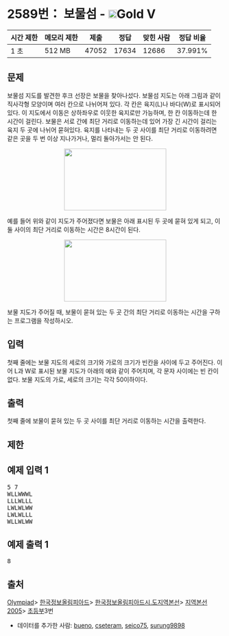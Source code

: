 # 2589번： 보물섬 - <img src="https://static.solved.ac/tier_small/11.svg" style="height:20px" />Gold V

| 시간 제한 | 메모리 제한 | 제출 | 정답 | 맞힌 사람 | 정답 비율 |
| --- | --- | --- | --- | --- | --- |
| 1 초 | 512 MB | 47052 | 17634 | 12686 | 37.991% |

## 문제

보물섬 지도를 발견한 후크 선장은 보물을 찾아나섰다. 보물섬 지도는 아래 그림과 같이 직사각형 모양이며 여러 칸으로 나뉘어져 있다. 각 칸은 육지(L)나 바다(W)로 표시되어 있다. 이 지도에서 이동은 상하좌우로 이웃한 육지로만 가능하며, 한 칸 이동하는데 한 시간이 걸린다. 보물은 서로 간에 최단 거리로 이동하는데 있어 가장 긴 시간이 걸리는 육지 두 곳에 나뉘어 묻혀있다. 육지를 나타내는 두 곳 사이를 최단 거리로 이동하려면 같은 곳을 두 번 이상 지나가거나, 멀리 돌아가서는 안 된다.

<img src="https://www.acmicpc.net/upload/images/c1bYIsKpI6m317EAx.jpg" style="width: 238px; height: 144px;  display:block; margin-left:auto; margin-right:auto;" />


예를 들어 위와 같이 지도가 주어졌다면 보물은 아래 표시된 두 곳에 묻혀 있게 되고, 이 둘 사이의 최단 거리로 이동하는 시간은 8시간이 된다.

<img src="https://www.acmicpc.net/upload/images/XqDkWCRUWbzZ.jpg" style="width: 238px; height: 144px;  display:block; margin-left:auto; margin-right:auto;" />


보물 지도가 주어질 때, 보물이 묻혀 있는 두 곳 간의 최단 거리로 이동하는 시간을 구하는 프로그램을 작성하시오.

## 입력

첫째 줄에는 보물 지도의 세로의 크기와 가로의 크기가 빈칸을 사이에 두고 주어진다. 이어 L과 W로 표시된 보물 지도가 아래의 예와 같이 주어지며, 각 문자 사이에는 빈 칸이 없다. 보물 지도의 가로, 세로의 크기는 각각 50이하이다.

## 출력

첫째 줄에 보물이 묻혀 있는 두 곳 사이를 최단 거리로 이동하는 시간을 출력한다.

## 제한

## 예제 입력 1

<pre>5 7
WLLWWWL
LLLWLLL
LWLWLWW
LWLWLLL
WLLWLWW
</pre>
## 예제 출력 1

<pre>8
</pre>
## 출처

[Olympiad](/category/2)> [한국정보올림피아드](/category/55)> [한국정보올림피아드시․도지역본선](/category/57)> [지역본선 2005](/category/72)> [초등부](/category/detail/373)3번

- 데이터를 추가한 사람: [bueno](/user/bueno), [cseteram](/user/cseteram), [seico75](/user/seico75), [surung9898](/user/surung9898)
